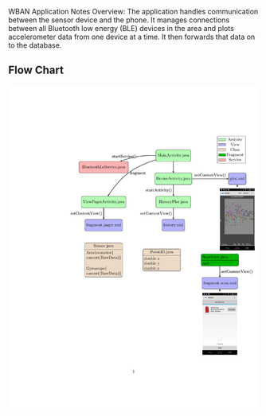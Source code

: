 WBAN Application Notes Overview: The application handles communication between the sensor device and the phone. It manages connections between all Bluetooth low energy (BLE) devices in the area and plots accelerometer data from one device at a time. It then forwards that data on to the database.


## Flow Chart


![flow chart](https://github.com/mdmosley1/WBAN_2.0/blob/master/pics/flow/old/Latex/flow_chart.jpg)
